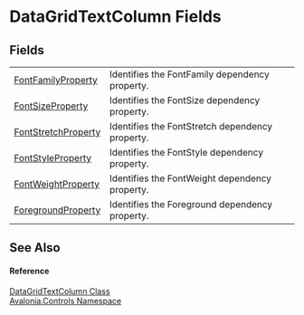# DataGridTextColumn Fields




## Fields
<table>
<tr>
<td><a href="F_Avalonia_Controls_DataGridTextColumn_FontFamilyProperty">FontFamilyProperty</a></td>
<td>Identifies the FontFamily dependency property.</td>
</tr>
<tr>
<td><a href="F_Avalonia_Controls_DataGridTextColumn_FontSizeProperty">FontSizeProperty</a></td>
<td>Identifies the FontSize dependency property.</td>
</tr>
<tr>
<td><a href="F_Avalonia_Controls_DataGridTextColumn_FontStretchProperty">FontStretchProperty</a></td>
<td>Identifies the FontStretch dependency property.</td>
</tr>
<tr>
<td><a href="F_Avalonia_Controls_DataGridTextColumn_FontStyleProperty">FontStyleProperty</a></td>
<td>Identifies the FontStyle dependency property.</td>
</tr>
<tr>
<td><a href="F_Avalonia_Controls_DataGridTextColumn_FontWeightProperty">FontWeightProperty</a></td>
<td>Identifies the FontWeight dependency property.</td>
</tr>
<tr>
<td><a href="F_Avalonia_Controls_DataGridTextColumn_ForegroundProperty">ForegroundProperty</a></td>
<td>Identifies the Foreground dependency property.</td>
</tr>
</table>

## See Also


#### Reference
<a href="T_Avalonia_Controls_DataGridTextColumn">DataGridTextColumn Class</a>  
<a href="N_Avalonia_Controls">Avalonia.Controls Namespace</a>  

